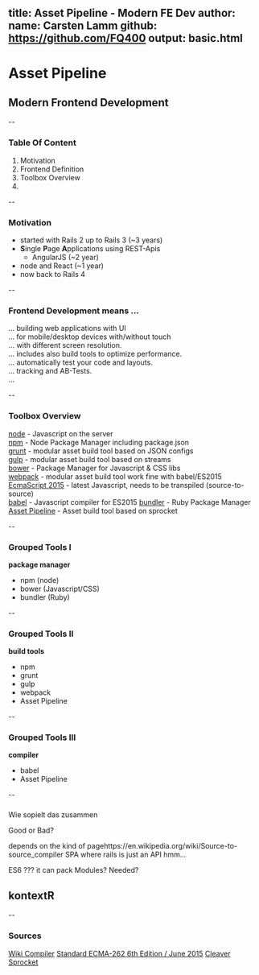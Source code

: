 title: Asset Pipeline - Modern FE Dev
author:
  name: Carsten Lamm
  github: https://github.com/FQ400
output: basic.html
--

# Asset Pipeline
## Modern Frontend Development

--

### Table Of Content

1. Motivation  
1. Frontend Definition
1. Toolbox Overview
1.

--

### Motivation

- started with Rails 2 up to Rails 3 (~3 years)
- **S**ingle **P**age **A**pplications using REST-Apis
  - AngularJS (~2 year)
- node and React (~1 year)
- now back to Rails 4

--

### Frontend Development means ...

... building web applications with UI  
... for mobile/desktop devices with/without touch  
... with different screen resolution.  
... includes also build tools to optimize performance.  
... automatically test your code and layouts.  
... tracking and AB-Tests.  
...

--

### Toolbox Overview

[node](https://nodejs.org/en/) - Javascript on the server  
[npm](https://www.npmjs.com/) - Node Package Manager including package.json  
[grunt](http://gruntjs.com/) - modular asset build tool based on JSON configs  
[gulp](https://github.com/gulpjs/gulp/blob/master/docs/getting-started.md) - modular asset build tool based on streams  
[bower](http://bower.io/) - Package Manager for Javascript & CSS libs  
[webpack](https://webpack.github.io/) - modular asset build tool work fine with babel/ES2015  
[EcmaScript 2015](https://github.com/lukehoban/es6features) - latest Javascript, needs to be transpiled (source-to-source)  
[babel](https://babeljs.io/) - Javascript compiler for ES2015
[bundler](http://bundler.io/) - Ruby Package Manager
[Asset Pipeline](http://guides.rubyonrails.org/asset_pipeline.html) - Asset build tool based on sprocket

--

### Grouped Tools I

**package manager**
- npm (node)
- bower (Javascript/CSS)
- bundler (Ruby)

--

### Grouped Tools II

**build tools**
- npm
- grunt
- gulp
- webpack
- Asset Pipeline

--

### Grouped Tools III

**compiler**
- babel
- Asset Pipeline

--

### 

Wie sopielt das zusammen


Good or Bad?

depends on the kind of pagehttps://en.wikipedia.org/wiki/Source-to-source_compiler
SPA where rails is just an API hmm...



ES6 ??? it can pack
Modules? Needed?

## kontextR

--
### Sources

[Wiki Compiler](https://en.wikipedia.org/wiki/Source-to-source_compiler)
[Standard ECMA-262 6th Edition / June 2015](http://www.ecma-international.org/ecma-262/6.0/)
[Cleaver](https://www.npmjs.com/package/cleaver)
[Sprocket](https://github.com/rails/sprockets)
